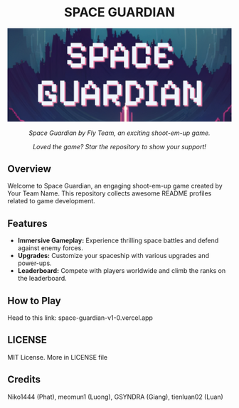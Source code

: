 <h1 align="center">SPACE GUARDIAN</h1>

![Space Guardian Screenshot](/game/src/assets/images/space_guardian_screenshot.png)

<p align="center"><i>Space Guardian by Fly Team, an exciting shoot-em-up game.</i></p>

<p align="center"><i>Loved the game? Star the repository to show your support!</i></p>

## Overview

Welcome to Space Guardian, an engaging shoot-em-up game created by Your Team Name. This repository collects awesome README profiles related to game development.

## Features

- **Immersive Gameplay:** Experience thrilling space battles and defend against enemy forces.
- **Upgrades:** Customize your spaceship with various upgrades and power-ups.
- **Leaderboard:** Compete with players worldwide and climb the ranks on the leaderboard.

## How to Play

Head to this link: space-guardian-v1-0.vercel.app

## LICENSE

MIT License. More in LICENSE file

## Credits

Niko1444 (Phat), meomun1 (Luong), GSYNDRA (Giang), tienluan02 (Luan)
